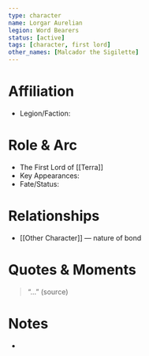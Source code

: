 ```yaml
---
type: character
name: Lorgar Aurelian
legion: Word Bearers
status: [active]
tags: [character, first lord]
other_names: [Malcador the Sigilette]
---
```

# Affiliation
- Legion/Faction:

# Role & Arc
- The First Lord of [[Terra]]
- Key Appearances:  
- Fate/Status:  

# Relationships
- [[Other Character]] — nature of bond

# Quotes & Moments
> “...” (source)

# Notes
-

